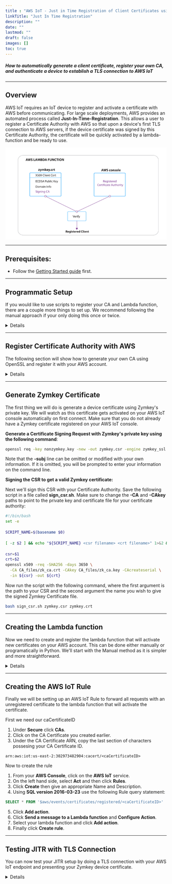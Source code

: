 ```yaml
---
title : "AWS IoT - Just in Time Registration of Client Certificates using Lambda functions"
linkTitle: "Just In Time Registration"
description: ""
date: ""
lastmod: ""
draft: false
images: []
toc: true
---
```


##### How to automatically generate a client certificate, register your own CA, and authenticate a device to establish a TLS connection to AWS IoT

---

## Overview

AWS IoT requires an IoT device to register and activate a certificate with AWS before communicating. For large scale deployments, AWS provides an automated process called **Just-In-Time-Registration**. This allows a user to register a Certificate Authority with AWS so that upon a device's first TLS connection to AWS servers, if the device certificate was signed by this Certificate Authority, the certificate will be quickly activated by a lambda-function and be ready to use.

![AWS-IoT-JITR-graphic-2](aws-iot-jitr.png)

---

## Prerequisites:

* Follow the [Getting Started guide](https://docs.zymbit.com/getting-started/) first.

---

## Programmatic Setup

If you would like to use scripts to register your CA and Lambda function, there are a couple more things to set up. We recommend following the manual approach if your only doing this once or twice.

<details>

<summary>Details</summary>

<br>

Follow these instructions to set up the [boto3 module](http://boto3.readthedocs.io/en/latest/guide/quickstart.html) for Python:


The boto3 module authenticates with AWS based on a IAM Access ID and Secret Key. The boto3 tutorial will ask you to setup an IAM user, here are some instructions on how to do so:

1. From the **AWS console**, choose the **IAM service**.
2. Go to **Users** and select **Add User**
3. Choose a **username** and check the **Programmatic access box**
4. For simplicity, choose **Attach existing policies directly** and select **AdministratorAccess**
5. If you wish to better manage your IAM credentials, feel free to customize your Access Policy.
6. Click **Review** and then **Create User**
7. **Save the Access ID and Secret Key** and **follow the boto3 guide**.

</details>

---

## Register Certificate Authority with AWS

The following section will show how to generate your own CA using OpenSSL and register it with your AWS account.

<details>

<summary>Details</summary>

<br>

### Create CA

**Copy the lines below into a script called mk_ca.sh.**
```bash
#!/bin/bash
set -e
mkdir CA_files
cd CA_files

openssl ecparam -genkey -name prime256v1 -out zk_ca.key
OPENSSL_CONF=/etc/ssl/openssl.cnf openssl req \
  -x509 -new -SHA256 -nodes -key zk_ca.key \
  -days 3650 -out zk_ca.crt \
  -subj "/C=US/ST=California/L=Santa Barbara/O=Zymkey/CN=zymkey-verify.zymbit.com.dev"

cp zk_ca.crt zk_ca.pem
```
**You can then run the script in the command line by being in the same directory with the following command:**

	bash mk_ca.sh
**The script will create a directory called CA_files and a couple of files:**
	zk_ca.key: Private key for the created CA, will be supplied to OpenSSL for signing CSRs.
	zk_ca.pem: PEM formatted certificate for the CA
	zk_ca.crt: Same file as zk_ca.pem

---

### Register CA with AWS

**Manually**:

1. From the **AWS IoT console** select **Secure** then **CA** and then click **Register**
2. Click **register CA**
3. Follow the directions on the following screen to create a verification certificate.
4. When signing the verification certificate with your CA in **Step 4** run the following command:

		openssl x509 -req -in verificationCert.csr -CA CA_files/zk_ca.pem -CAkey CA_files/zk_ca.key -CAcreateserial -out verificationCert.crt -days 500 -sha256
	Note that if you a different CA and not the demo one we generated, to change the **-CA** and **-CAkey** paths appropriately.

5. Click **Select CA certificate** and point to the correct **.pem file**. If you use the OpenSSL generated SSL point to **CA_files/zk_ca.pem**
6. Click **Select verification certificate** and point to **verificationCert.crt** which was created in Step 4.
7. Select **Active CA certificate** and **Enable auto-registration of device certificates**

---
**Programatically:**
The following python script will **automatically create a verification cert with a registration code** and **automatically active your Certificate Authority**. While it may look a bit intimidating, all you have to worry about is the **very last line**, where you can **change to point to your CA files**.

```python
import OpenSSL
import boto3
import os

def gen_AWS_verification_csr(registrationCode):
	key = OpenSSL.crypto.PKey()
	key.generate_key(OpenSSL.crypto.TYPE_RSA, 2048)
	req = OpenSSL.crypto.X509Req()
	req.get_subject().CN = registrationCode
	req.set_pubkey(key)
	req.sign(key, "sha256")
	return OpenSSL.crypto.dump_certificate_request(OpenSSL.crypto.FILETYPE_PEM, req)

def sign_CSR_with_CA(verification_csr, CA_cert_path, CA_key_path):
	ca_cert = OpenSSL.crypto.load_certificate(OpenSSL.crypto.FILETYPE_PEM, open(CA_cert_path).read())
	ca_key = OpenSSL.crypto.load_privatekey(OpenSSL.crypto.FILETYPE_PEM, open(CA_key_path).read())
	req = OpenSSL.crypto.load_certificate_request(OpenSSL.crypto.FILETYPE_PEM, verification_csr)
	cert = OpenSSL.crypto.X509()
	cert.set_subject(req.get_subject())
	cert.set_serial_number(1)
	cert.gmtime_adj_notBefore(0)
	cert.gmtime_adj_notAfter(24 * 60 * 60)
	cert.set_issuer(ca_cert.get_subject())
	cert.set_pubkey(req.get_pubkey())
	cert.sign(ca_key, "sha256")
	return OpenSSL.crypto.dump_certificate(OpenSSL.crypto.FILETYPE_PEM, cert)

def register_CA_AWS(CA_cert_path, CA_key_path):
	client = boto3.client('iot')

	response = client.get_registration_code()
	registration_key = response['registrationCode']

	verification_pem = gen_AWS_verification_csr(registrationCode=registration_key)
	verification_cert = sign_CSR_with_CA(verification_csr=verification_pem, CA_cert_path=CA_cert_path, CA_key_path=CA_key_path)

	response = client.register_ca_certificate(
		caCertificate=open(CA_cert_path).read(),
		verificationCertificate=verification_cert,
		setAsActive=True,
		allowAutoRegistration=True
	)

	return response

register_CA_AWS(CA_cert_path='CA_files/zk_ca.crt', CA_key_path='CA_files/zk_ca.key')
```
**Copy the above lines into a file called activate_aws_ca.py and run with the following command:**
```bash
python activate_aws_ca.py
```
</details>

---

## Generate Zymkey Certificate

The first thing we will do is generate a device certificate using Zymkey's private key. We will watch as this certificate gets activated on your AWS IoT console automatically on first connect. Make sure that you do not already have a Zymkey certificate registered on your AWS IoT console.

**Generate a Certificate Signing Request with Zymkey's private key using the following command**:

```bash
openssl req -key nonzymkey.key -new -out zymkey.csr -engine zymkey_ssl -keyform e -subj "/C=US/ST=California/L=Santa Barbara/O=Zymbit/OU=Zymkey/CN=rpi.edge.zymbit.com"
```

Note that the **-subj** line can be omitted or modified with your own information. If it is omitted, you will be prompted to enter your information on the command line.

**Signing the CSR to get a valid Zymkey certificate:**

Next we'll sign this CSR with your Certificate Authority. Save the following script in a file called **sign_csr.sh**. Make sure to change the **-CA** and **-CAkey** paths to point to the private key and certificate file for your certificate authority:
```bash
#!/bin/bash
set -e

SCRIPT_NAME=$(basename $0)

[ -z $2 ] && echo "${SCRIPT_NAME} <csr filename> <crt filename>" 1>&2 && exit 1

csr=$1
crt=$2
openssl x509 -req -SHA256 -days 3650 \
  -CA CA_files/zk_ca.crt -CAkey CA_files/zk_ca.key -CAcreateserial \
  -in ${csr} -out ${crt}
```
Now run the script with the following command, where the first argument is the path to your CSR and the second argument the name you wish to give the signed Zymkey Certificate file.

```bash
bash sign_csr.sh zymkey.csr zymkey.crt
```

---

## Creating the Lambda function

Now we need to create and register the lambda function that will activate new certificates on your AWS account. This can be done either manually or programatically in Python. We'll start with the Manual method as it is simpler and more straightforward.

<details>

<summary>Details</summary>

<br>

**Manually:**
1. From your **AWS console**, sign in [here](https://aws.amazon.com/console/), choose the **Lambda** service.
2. From the **Lambda console**, click on the orange **Create Function** button.
3. Click the **Author from Scratch** button.
4. Choose an appropriate **function name** and **description**. We will be using **Node.js 12.x** for the runtime environment.
5. Click **Create function**.
6. Copy the default JITR code from AWS located [here](https://github.com/awslabs/aws-iot-examples/blob/master/justInTimeRegistration/deviceActivation.js) into **index.js** under Function code (If pasting doesn't work in their IDE, try Shift+Insert). Make sure that you **change the region defined in the code** to the appropriate value.
7. Now scroll to the top and click the **Permissions** tab.
8. Under **Execution role**, click **Edit**.
9. There should be an existing role listed under Existing role. Click the blue title **View the role on the IAM console.**
10. This should take you to the IAM console. Click **Attach policies**
11. Click **Create policy**, then the **JSON** tab.
12. Input the following policy
```json
{
   "Version":"2012-10-17",
   "Statement":[
      {
         "Effect":"Allow",
         "Action":[
            "logs:CreateLogGroup",
            "logs:CreateLogStream",
            "logs:PutLogEvents"
         ],
         "Resource":"arn:aws:logs:*:*:*"
      },
      {
         "Effect":"Allow",
         "Action":[
            "iot:UpdateCertificate",
            "iot:CreatePolicy",
            "iot:AttachPrincipalPolicy"
         ],
         "Resource":"*"
      }
   ]
}
```
13. Click **Review policy**.
14. Give the policy an appropriate name (maybe JITR) and click **Create policy**.
15. On the left hand bar, click **Roles**.
16. Click on your lambda role name. It should start with the function name you defined in step 4, followed by role, then some random characters.
17. Click **Attach policies**.
18. Click the box next to the policy we just created in step 14.
19. Click **Attach policy**.
20. Click the X to the right of the old policy titled **AWSLambdaBasicExecutionRole**, and click **Detach**.

**Programatically:**
The creation of an AWS lambda function through python scripts is a little more intricate than the manual proccess and will need to be divided into numerous parts. The creation of the lambda function will be divided into these steps:

1. Creating a new IAM role for the lambda function.
2. Creating a new Policy for this IAM role.
3. Attaching the Policy to the IAM role.
4. Create the lambda function, attaching the IAM role to this function.

<details="Details">

#### Creating IAM Role for the Lambda function

The first thing we need to do is create an IAM Role. This role gives the Lambda function permission to execute and perform its registration of new certificates.

**Creating this IAM role furthermore requires you to specify 2 things**:

**IAM Trust Document**: This is a document that details what AWS resources are allowed to assume this IAM role. Below is an example IAM trust document we will use that allows lambda services to assume this JITR role. Save the document in a file called **trust_document.txt**.
```json
{
  "Version": "2012-10-17",
  "Statement": [
    {
      "Effect": "Allow",
      "Principal": {
        "Service": "lambda.amazonaws.com"
      },
      "Action": "sts:AssumeRole"
    }
  ]
}
```
**Role Policy**: This is a document describing what actions an IAM role may take. This policy is created and then attached to whatever role you wish. The following policy will allow the JITR role to create AWS logs as well as register/activate new certificates and attach policies to them. Save the document in a file called **policy_document.txt**.
```json
{
   "Version":"2012-10-17",
   "Statement":[
      {
         "Effect":"Allow",
         "Action":[
            "logs:CreateLogGroup",
            "logs:CreateLogStream",
            "logs:PutLogEvents"
         ],
         "Resource":"arn:aws:logs:*:*:*"
      },
      {
         "Effect":"Allow",
         "Action":[
            "iot:UpdateCertificate",
            "iot:CreatePolicy",
            "iot:AttachPrincipalPolicy"
         ],
         "Resource":"*"
      }
   ]
}
```

Finally, this is the python code that will take care of the creation of the IAM role. The first thing it does is create an IAM role with the specified Trust settings. Then it creates an IAM policy with the aforementioned policy settings. Finally it will attach the policy to the role. This role will be used by the JITR lambda. **By default it'll read the two documents trust_document.txt and policy_document.txt from the same directory that the code is executed in. So save the python script in a file called create_jitr_lambda.py in the same directory as these files, or modify the path to these files in the code. They can be either relative or absolute**
```python
import boto3

iam_client = boto3.client('IAM')
with open('trust_document.txt') as trust_role:
	trust_document = trust_role.read()

with open('policy_document.txt') as policy:
	policy_document = policy.read()

# Creating the IAM role with the specified Trust
create_role_response = iam_client.create_role(
	RoleName='jitr_role',
	AssumeRolePolicyDocument=trust_document,
	Description='AWS Role given to the JITR lambda'
)

# Creating the IAM policy with the specified P
create_policy_resopnse = iam_client.create_policy(
	PolicyName=policy_name,
	PolicyDocument=policy_document,
	Description'Policy that allows JITR lambda to execute actions.'
)

# Attaching the IAM policy to the IAM role
attach_response = iam_client.attach_role_policy(
	RoleName=role_name,
	PolicyArn=create_policy_response['Policy']['Arn']
)
```
**After saving the code in a file called create_jitr_lambda.py, you can execute by running the following command:**
```bash
python create_jitr_lambda.py
```
##### Creating Lambda function

The lambda function will then be created with the following script. The code for the lambda function will be in a zipped file named **jitr_lambda.zip**. Download the lambda code [here](https://github.com/awslabs/aws-iot-examples/blob/master/justInTimeRegistration/deviceActivation.js) **and make sure to modify the region-name in the code to your approrpiate region**.

Next, zip up the code in a file called **jitr_lambda.zip** and keep it in the same directory as the following python script.
```python
#Download the zip file with the lambda code and save it in the same directory as this script.
with open('jitr_lambda.zip', mode='rb') as file:
	filecontent = file.read()

lambda_client = boto3.client('lambda')
create_lambda_response = lambda_client.create_function(
	FunctionName='jitr-lambda',
	Runtime='nodejs4.3',
	#By appending this script unto create_jitr_lambda.py you do not need to find the role_ARN, as it will already be stored in this object.
	Role=attach_response['Arn']
	Handler='index.handler	',
	Code={
		'ZipFile': filecontent
	},
	Description='Lambda function for Just-in-time-Registration',
)
```
**Note that this script requires the Role ARN for the IAM role you just created. If you append this script to the file create_jitr_lambda.py, it will already be included in the response from attaching the policy to the jitr_role, and you won't have to do anything.**
```python
#Do not copy and run these lines, this is just showing where the role_ARN was taken from
attach_response = iam_client.attach_role_policy(
	RoleName=role_name,
	PolicyArn=create_policy_response['Policy']['Arn']
)
role_ARN = attach_response['Arn']
```
**Otherwise, if you don't wish to append the following script to the create_jitr_lambda.py, here is how you can find the appropriate role_arn**:
1. From your **AWS Console** choose the **IAM service**.
2. On the **left hand bar**, click on **Roles**
3. Select the role titled **jitr_role**.
4. Copy the section following **Role ARN**
5. In the following python script, replace: **Role=attach_resopnse['Arn']** with **Role=the_correct_role_arn**

Save the script in an appropriate location, and run it.

</details>

</details>

---

## Creating the AWS IoT Rule

Finally we will be setting up an AWS IoT Rule to forward all requests with an unregistered certificate to the lambda function that will activate the certificate.

First we need our caCertificateID
1. Under **Secure** click **CAs**.
2. Click on the CA Certificate you created earlier.
3. Under the CA Certificate ARN, copy the last section of characters possesing your CA Certificate ID.
```
arn:aws:iot:us-east-2:302973482904:cacert/<caCertificateID>
```


Now to create the rule
1. From your **AWS Console**, click on the **AWS IoT** service.
2. On the left hand side, select **Act** and then click **Rules**.
3. Click **Create** then give an appropriate Name and Description.
4. Using **SQL version 2016-03-23** use the following Rule query statement:
```sql
SELECT * FROM '$aws/events/certificates/registered/<caCertificateID>'
```
5. Click **Add action**.
6. Click **Send a message to a Lambda function** and **Configure Action**.
7. Select your lambda function and click **Add action**.
8. Finally click **Create rule**.
---

## Testing JITR with TLS Connection

You can now test your JITR setup by doing a TLS connection with your AWS IoT endpoint and presenting your Zymkey device certificate.

<details>

<summary>Details</summary>

<br>

**The first thing to do is to look for your AWS endpoint.**
1. From the **AWS IoT console screen**, click on the gear that says **Settings** on the left hand bar.
2. Copy the link in the **Custom Endpoint** box.
3. Now on the **left hand bar**, click on the **Test** option.
4. Under **Subscribe** and **Subscription Topic**, type in **hello/world**.
5. Test your TLS connection with the following **CURL** command pointing to your **CA file** and your **Zymkey certificate**:

6. Use **CURL** to test your TLS connection, **pointing to your CA file**:
```bash
curl --tlsv1.2 --cacert zk_ca.pem --cert zymkey.crt --key nonzymkey.key --engine zymkey_ssl --key-type ENG -v -X POST -d "{ \"hello\": \"world\"}" "https://endpoint.iot.region.amazonaws.com:8443/topics/hello/world"
```

The TLS connection should go through, and you should see something like this in your command line:

![curl|690x122](jitr-curl.png)

On first connection TLS connection, the TLS handshake should finish, but you should receive empty response from server:

![response_empty](jitr-empty.png)

On second TLS connection, you will see that the certifiacte is registered and you will get a correct response:

![response_forbidden](jitr-forbidden.png)

You can also check under your certifiactes in your AWS IoT console to see that the new certifciacte is indeed registered. Getting a non-empty response indicates that the certificate is indeed registerd on you AWS account. However, even though the certificate is activated, it does not have a valid policy granting it permission to publish data to your AWS IoT account, which results in the **forbidden** response. Fortunately you can always **modify the jitr lambda function** to attach an **appropriate policy to the certificate upon registration/activation** if you wish to do so.

</details>
